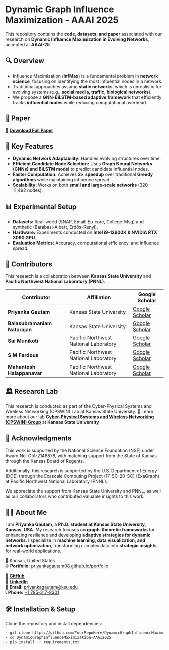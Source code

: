 # Dynamic Graph Influence Maximization - AAAI 2025  

This repository contains the **code, datasets, and paper** associated with our research on **Dynamic Influence Maximization in Evolving Networks**, accepted at **AAAI-25**.  

## 🔍 Overview  
- Influence Maximization (**InfMax**) is a fundamental problem in **network science**, focusing on identifying the most influential nodes in a network.  
- Traditional approaches assume **static networks**, which is unrealistic for evolving systems (e.g., **social media, traffic, biological networks**).  
- We propose a **GNN-BiLSTM-based adaptive framework** that efficiently tracks **influential nodes** while reducing computational overhead.  

## 📜 Paper  
📄 **[Download Full Paper](https://github.com/Priyankagautam08/DynamicGraphInfluenceMaximization-AAAI2025/blob/main/AAAI25_Dynamic_Infmax.pdf)**  

## 🚀 Key Features  
- **Dynamic Network Adaptability:** Handles evolving structures over time.  
- **Efficient Candidate Node Selection:** Uses **Graph Neural Networks (GNNs) and BiLSTM model** to predict candidate influential nodes.  
- **Faster Computation:** Achieves **2× speedup** over traditional **Greedy algorithms** while maintaining influence spread.  
- **Scalability:** Works on both **small and large-scale networks** (320 – 11,492 nodes).
  
## 📊 Experimental Setup  
- **Datasets:** Real-world (SNAP, Email-Eu-core, College-Msg) and synthetic (Barabasi-Albert, Erdős-Rényi).  
- **Hardware:** Experiments conducted on **Intel i9-12900K & NVIDIA RTX 3090 GPU**.  
- **Evaluation Metrics:** Accuracy, computational efficiency, and influence spread.  


## 🤝 Contributors  
This research is a collaboration between **Kansas State University** and **Pacific Northwest National Laboratory (PNNL)**.  

| Contributor                  | Affiliation                                | Google Scholar |
|------------------------------|--------------------------------------------|----------------|
| **Priyanka Gautam**          | Kansas State University                   | [Google Scholar](https://scholar.google.com/citations?user=7uzapiUAAAAJ&hl=en) |
| **Balasubramaniam Natarajan**| Kansas State University                   | [Google Scholar](https://scholar.google.com/citations?user=ePCK5e8AAAAJ&hl=en) |
| **Sai Munikoti**             | Pacific Northwest National Laboratory     | [Google Scholar](https://scholar.google.com/citations?user=2qzs41QAAAAJ&hl=en) |
| **S M Ferdous**              | Pacific Northwest National Laboratory     | [Google Scholar](https://scholar.google.com/citations?user=pqbWrO0AAAAJ&hl=en) |
| **Mahantesh Halappanavar**   | Pacific Northwest National Laboratory     | [Google Scholar](https://scholar.google.com/citations?user=E4Wqxq8AAAAJ&hl=en) |

## 🏛 Research Lab
This research is conducted as part of the Cyber-Physical Systems and Wireless Networking (CPSWIN) Lab at Kansas State University.
🔗 Learn more about our lab **[Cyber-Physical Systems and Wireless Networking (CPSWIN) Group](https://ece.k-state.edu/research/communications/cpswin/)** at **Kansas State University**

## 🙏 Acknowledgments
This work is supported by the National Science Foundation (NSF) under Award No. OIA-2148878, with matching support from the State of Kansas through the Kansas Board of Regents.

Additionally, this research is supported by the U.S. Department of Energy (DOE) through the Exascale Computing Project (17-SC-20-SC) (ExaGraph) at Pacific Northwest National Laboratory (PNNL).

We appreciate the support from Kansas State University and PNNL, as well as our collaborators who contributed valuable insights to this work.

## 👩‍💻 About Me  

I am **Priyanka Gautam**, a **Ph.D. student at Kansas State University, Kansas, USA**. My research focuses on **graph-theoretic frameworks** for enhancing resilience and developing **adaptive strategies for dynamic networks**. I specialize in **machine learning, data visualization, and network optimization**, transforming complex data into **strategic insights** for real-world applications.  

📍 Kansas, United States  
🌐 **Portfolio:** [priyankagautam08.github.io/portfolio](https://priyankagautam08.github.io/portfolio/)  

🔗 **[GitHub](https://github.com/Priyankagautam08)**  
💼 **[LinkedIn](https://www.linkedin.com/in/priyankagautam08/)**  
📧 **Email:** [priyankagautam@ksu.edu](mailto:priyankagautam@ksu.edu)  
📞 **Phone:** [+1 785-317-8301](tel:+17853178301)  



## 🛠 Installation & Setup
Clone the repository and install dependencies:  
```bash
- git clone https://github.com/YourRepoHere/DynamicGraphInfluenceMaximization-AAAI2025.git
- cd DynamicGraphInfluenceMaximization-AAAI2025
- pip install -r requirements.txt
